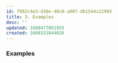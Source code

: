 ```yaml
---
id: f992c9a3-d38e-40c0-a007-db1544c22993
title: 3. Examples
desc: ''
updated: 1608477861955
created: 1608152844026
---
```



### Examples
